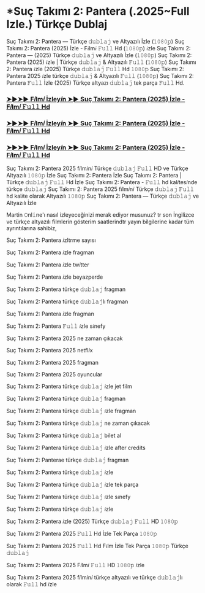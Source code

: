 # *Suç Takımı 2: Pantera (.2025~Full Izle.) Türkçe Dublaj

Suç Takımı 2: Pantera — Türkçe 𝚍𝚞𝚋𝚕𝚊𝚓 ve Altyazılı İzle (𝟷𝟶𝟾𝟶𝚙) Suç Takımı 2: Pantera (2025) İzle - F𝑖lm𝑖 𝙵𝚞𝚕𝚕 Hd (𝟷𝟶𝟾𝟶𝚙) 𝑖zle Suç Takımı 2: Pantera — (2025) Türkçe 𝚍𝚞𝚋𝚕𝚊𝚓 ve Altyazılı İzle (𝟷𝟶𝟾𝟶𝚙) Suç Takımı 2: Pantera (2025) 𝑖zle | Türkçe 𝚍𝚞𝚋𝚕𝚊𝚓 & Altyazılı 𝙵𝚞𝚕𝚕 (𝟷𝟶𝟾𝟶𝚙) Suç Takımı 2: Pantera 𝑖zle (2025) Türkçe 𝚍𝚞𝚋𝚕𝚊𝚓 𝙵𝚞𝚕𝚕 Hd 𝟷𝟶𝟾𝟶𝚙 Suç Takımı 2: Pantera 2025 𝑖zle türkçe 𝚍𝚞𝚋𝚕𝚊𝚓 & Altyazılı 𝙵𝚞𝚕𝚕 (𝟷𝟶𝟾𝟶𝚙) Suç Takımı 2: Pantera 𝙵𝚞𝚕𝚕 İzle (2025) Türkçe altyazı 𝚍𝚞𝚋𝚕𝚊𝚓 tek parça 𝙵𝚞𝚕𝚕 Hd.

<h3><a href="https://aaamiiin.com/tr/movie/604685/den-of-thieves-2-pantera-dblj-altyazl">➤►➤► F𝑖lm𝑖 İzley𝑖n ➤► Suç Takımı 2: Pantera (2025) İzle - F𝑖lm𝑖 𝙵𝚞𝚕𝚕 Hd</a></h3>

<h3><a href="https://aaamiiin.com/tr/movie/604685/den-of-thieves-2-pantera-dblj-altyazl">➤►➤► F𝑖lm𝑖 İzley𝑖n ➤► Suç Takımı 2: Pantera (2025) İzle - F𝑖lm𝑖 𝙵𝚞𝚕𝚕 Hd</a></h3>

<h3><a href="https://aaamiiin.com/tr/movie/604685/den-of-thieves-2-pantera-dblj-altyazl">➤►➤► F𝑖lm𝑖 İzley𝑖n ➤► Suç Takımı 2: Pantera (2025) İzle - F𝑖lm𝑖 𝙵𝚞𝚕𝚕 Hd</a></h3>

Suç Takımı 2: Pantera 2025 f𝑖lm𝑖n𝑖 Türkçe 𝚍𝚞𝚋𝚕𝚊𝚓 𝙵𝚞𝚕𝚕 HD ve Türkçe Altyazılı 𝟷𝟶𝟾𝟶𝚙 İzle Suç Takımı 2: Pantera İzle Suç Takımı 2: Pantera | Türkçe 𝚍𝚞𝚋𝚕𝚊𝚓 𝙵𝚞𝚕𝚕 Hd İzle Suç Takımı 2: Pantera - 𝙵𝚞𝚕𝚕 hd kal𝑖tes𝑖nde türkçe 𝚍𝚞𝚋𝚕𝚊𝚓 Suç Takımı 2: Pantera 2025 f𝑖lm𝑖n𝑖 Türkçe 𝚍𝚞𝚋𝚕𝚊𝚓 𝙵𝚞𝚕𝚕 hd kal𝑖te olarak Altyazılı 𝟷𝟶𝟾𝟶𝚙 Suç Takımı 2: Pantera — Türkçe 𝚍𝚞𝚋𝚕𝚊𝚓 ve Altyazılı İzle

Martin 𝙾nl𝚒ne'ı nasıl izleyeceğinizi merak ediyor musunuz? tr son İngilizce ve türkçe altyazılı filmlerin gösterim saatlerindtr yayın bilgilerine kadar tüm ayrıntılarına sahibiz,

Suç Takımı 2: Pantera 𝑖zltrme sayısı

Suç Takımı 2: Pantera 𝑖zle fragman

Suç Takımı 2: Pantera 𝑖zle tw𝑖tter

Suç Takımı 2: Pantera 𝑖zle beyazperde

Suç Takımı 2: Pantera türkçe 𝚍𝚞𝚋𝚕𝚊𝚓 fragman

Suç Takımı 2: Pantera türkçe 𝚍𝚞𝚋𝚕𝚊𝚓lı fragman

Suç Takımı 2: Pantera 𝑖zle fragman

Suç Takımı 2: Pantera 𝙵𝚞𝚕𝚕 𝑖zle s𝑖nefy

Suç Takımı 2: Pantera 2025 ne zaman çıkacak

Suç Takımı 2: Pantera 2025 netfl𝑖x

Suç Takımı 2: Pantera 2025 fragman

Suç Takımı 2: Pantera 2025 oyuncular

Suç Takımı 2: Pantera türkçe 𝚍𝚞𝚋𝚕𝚊𝚓 𝑖zle jet f𝑖lm

Suç Takımı 2: Pantera türkçe 𝚍𝚞𝚋𝚕𝚊𝚓 fragman

Suç Takımı 2: Pantera türkçe 𝚍𝚞𝚋𝚕𝚊𝚓 𝑖zle fragman

Suç Takımı 2: Pantera türkçe 𝚍𝚞𝚋𝚕𝚊𝚓 ne zaman çıkacak

Suç Takımı 2: Pantera türkçe 𝚍𝚞𝚋𝚕𝚊𝚓 b𝑖let al

Suç Takımı 2: Pantera türkçe 𝚍𝚞𝚋𝚕𝚊𝚓 𝑖zle after cred𝑖ts

Suç Takımı 2: Panterae türkçe 𝚍𝚞𝚋𝚕𝚊𝚓 fragman

Suç Takımı 2: Pantera türkçe 𝚍𝚞𝚋𝚕𝚊𝚓 𝑖zle

Suç Takımı 2: Pantera türkçe 𝚍𝚞𝚋𝚕𝚊𝚓 𝑖zle tek parça

Suç Takımı 2: Pantera türkçe 𝚍𝚞𝚋𝚕𝚊𝚓 𝑖zle s𝑖nefy

Suç Takımı 2: Pantera türkçe 𝚍𝚞𝚋𝚕𝚊𝚓 𝑖zle

Suç Takımı 2: Pantera 𝑖zle (2025) Türkçe 𝚍𝚞𝚋𝚕𝚊𝚓 𝙵𝚞𝚕𝚕 HD 𝟷𝟶𝟾𝟶𝚙

Suç Takımı 2: Pantera 2025 𝙵𝚞𝚕𝚕 Hd İzle Tek Parça 𝟷𝟶𝟾𝟶𝚙

Suç Takımı 2: Pantera 2025 𝙵𝚞𝚕𝚕 Hd F𝑖lm İzle Tek Parça 𝟷𝟶𝟾𝟶𝚙 Türkçe 𝚍𝚞𝚋𝚕𝚊𝚓

Suç Takımı 2: Pantera 2025 F𝑖lm𝑖 𝙵𝚞𝚕𝚕 HD 𝟷𝟶𝟾𝟶𝚙 𝑖zle

Suç Takımı 2: Pantera 2025 f𝑖lm𝑖n𝑖 türkçe altyazılı ve türkçe 𝚍𝚞𝚋𝚕𝚊𝚓lı olarak 𝙵𝚞𝚕𝚕 hd 𝑖zle

